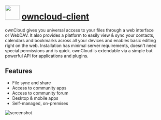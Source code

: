 # <img src="https://cdn.jsdelivr.net/gh/chocolatey-community/chocolatey-coreteampackages@edba4a5849ff756e767cba86641bea97ff5721fe/icons/owncloud.png" width="48" height="48"/> [owncloud-client](https://chocolatey.org/packages/owncloud-client)

ownCloud gives you universal access to your files through a web interface or WebDAV. It also provides a platform to easily view & sync your contacts, calendars and bookmarks across all your devices and enables basic editing right on the web. Installation has minimal server requirements, doesn't need special permissions and is quick. ownCloud is extendable via a simple but powerful API for applications and plugins.

## Features

- File sync and share
- Access to community apps
- Access to community forum
- Desktop & mobile apps
- Self-managed, on-premises


![screenshot](https://cdn.rawgit.com/chocolatey/chocolatey-coreteampackages/master/automatic/owncloud-client/screenshot.jpg)
